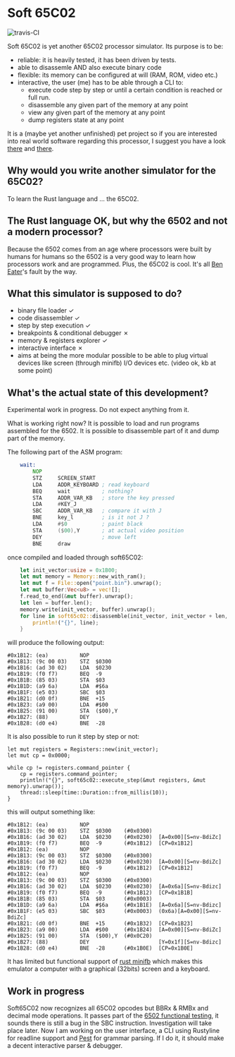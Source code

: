 Soft 65C02
==========
![travis-CI](https://api.travis-ci.org/chanmix51/soft65c02.svg?branch=master)

Soft 65C02 is yet another 65C02 processor simulator. Its purpose is to be:

 * reliable: it is heavily tested, it has been driven by tests.
 * able to disassemle AND also execute binary code
 * flexible: its memory can be configured at will (RAM, ROM, video etc.)
 * interactive, the user (me) has to be able through a CLI to:
   * execute code step by step or until a certain condition is reached or full run.
   * disassemble any given part of the memory at any point
   * view any given part of the memory at any point
   * dump registers state at any point

It is a (maybe yet another unfinished) pet project so if you are interested into real world software regarding this processor, I suggest you have a look [there](https://www.masswerk.at/products.php) and [there](http://www.6502.org/users/andre/).

Why would you write another simulator for the 65C02?
----------------------------------------------------
To learn the Rust language and … the 65C02.

The Rust language OK, but why the 6502 and not a modern processor?
------------------------------------------------------------------
Because the 6502 comes from an age where processors were built by humans for humans so the 6502 is a very good way to learn how processors work and are programmed. Plus, the 65C02 is cool. It's all [Ben Eater](https://www.youtube.com/watch?v=LnzuMJLZRdU)'s fault by the way.

What this simulator is supposed to do?
--------------------------------------

 * binary file loader ✓
 * code disassembler ✓
 * step by step execution ✓
 * breakpoints & conditional debugger ✗
 * memory & registers explorer ✓
 * interactive interface ✗
 * aims at being the more modular possible to be able to plug virtual devices like screen (through minifb) I/O devices etc. (video ok, kb at some point)

What's the actual state of this development?
--------------------------------------------
Experimental work in progress. Do not expect anything from it.

What is working right now?
It is possible to load and run programs assembled for the 6502. It is possible to disassemble part of it and dump part of the memory.

The following part of the ASM program:

```asm
    wait:
        NOP
        STZ     SCREEN_START
        LDA     ADDR_KEYBOARD ; read keyboard
        BEQ     wait          ; nothing?
        STA     ADDR_VAR_KB   ; store the key pressed
        LDA     #KEY_J
        SBC     ADDR_VAR_KB   ; compare it with J
        BNE     key_l         ; is it not J ?
        LDA     #$0           ; paint black
        STA     ($00),Y       ; at actual video position
        DEY                   ; move left
        BNE     draw
```

once compiled and loaded through soft65C02:

```rust
    let init_vector:usize = 0x1B00;
    let mut memory = Memory::new_with_ram();
    let mut f = File::open("point.bin").unwrap();
    let mut buffer:Vec<u8> = vec![];
    f.read_to_end(&mut buffer).unwrap();
    let len = buffer.len();
    memory.write(init_vector, buffer).unwrap();
    for line in soft65c02::disassemble(init_vector, init_vector + len, &memory).iter() {
        println!("{}", line);
    }
```

will produce the following output:

    #0x1B12: (ea)          NOP
    #0x1B13: (9c 00 03)    STZ  $0300
    #0x1B16: (ad 30 02)    LDA  $0230
    #0x1B19: (f0 f7)       BEQ  -9
    #0x1B1B: (85 03)       STA  $03
    #0x1B1D: (a9 6a)       LDA  #$6a
    #0x1B1F: (e5 03)       SBC  $03
    #0x1B21: (d0 0f)       BNE  +15
    #0x1B23: (a9 00)       LDA  #$00
    #0x1B25: (91 00)       STA  ($00),Y
    #0x1B27: (88)          DEY
    #0x1B28: (d0 e4)       BNE  -28

It is also possible to run it step by step or not:

    let mut registers = Registers::new(init_vector);
    let mut cp = 0x0000;

    while cp != registers.command_pointer {
        cp = registers.command_pointer;
        println!("{}", soft65c02::execute_step(&mut registers, &mut memory).unwrap());
        thread::sleep(time::Duration::from_millis(10));
    }

this will output something like:

    #0x1B12: (ea)          NOP
    #0x1B13: (9c 00 03)    STZ  $0300    (#0x0300)
    #0x1B16: (ad 30 02)    LDA  $0230    (#0x0230)  [A=0x00][S=nv-BdiZc]
    #0x1B19: (f0 f7)       BEQ  -9       (#0x1B12)  [CP=0x1B12]
    #0x1B12: (ea)          NOP
    #0x1B13: (9c 00 03)    STZ  $0300    (#0x0300)
    #0x1B16: (ad 30 02)    LDA  $0230    (#0x0230)  [A=0x00][S=nv-BdiZc]
    #0x1B19: (f0 f7)       BEQ  -9       (#0x1B12)  [CP=0x1B12]
    #0x1B12: (ea)          NOP
    #0x1B13: (9c 00 03)    STZ  $0300    (#0x0300)
    #0x1B16: (ad 30 02)    LDA  $0230    (#0x0230)  [A=0x6a][S=nv-Bdizc]
    #0x1B19: (f0 f7)       BEQ  -9       (#0x1B12)  [CP=0x1B1B]
    #0x1B1B: (85 03)       STA  $03      (#0x0003)
    #0x1B1D: (a9 6a)       LDA  #$6a     (#0x1B1E)  [A=0x6a][S=nv-Bdizc]
    #0x1B1F: (e5 03)       SBC  $03      (#0x0003)  (0x6a)[A=0x00][S=nv-BdiZc]
    #0x1B21: (d0 0f)       BNE  +15      (#0x1B32)  [CP=0x1B23]
    #0x1B23: (a9 00)       LDA  #$00     (#0x1B24)  [A=0x00][S=nv-BdiZc]
    #0x1B25: (91 00)       STA  ($00),Y  (#0x0C20)
    #0x1B27: (88)          DEY                      [Y=0x1f][S=nv-Bdizc]
    #0x1B28: (d0 e4)       BNE  -28      (#0x1B0E)  [CP=0x1B0E]

It has limited but functional support of [rust minifb](https://github.com/emoon/rust_minifb) which makes this emulator a computer with a graphical (32bits) screen and a keyboard.

Work in progress
----------------

Soft65C02 now recognizes all 65C02 opcodes but BBRx & RMBx and decimal mode operations. It passes part of the [6502 functional testing](https://github.com/Klaus2m5/6502_65C02_functional_tests), it sounds there is still a bug in the SBC instruction. Investigation will take place later. Now I am working on the user interface, a CLI using Rustyline for readline support and [Pest](https://github.com/pest-parser/pest) for grammar parsing. If I do it, it should make a decent interactive parser & debugger.

